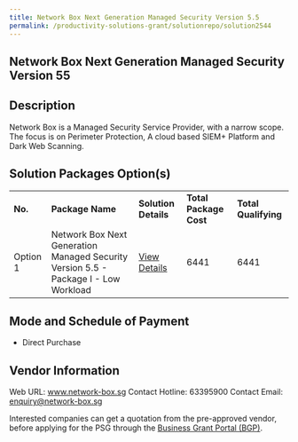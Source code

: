 ```yaml
---
title: Network Box Next Generation Managed Security Version 5.5
permalink: /productivity-solutions-grant/solutionrepo/solution2544
---
```


## Network Box Next Generation Managed Security Version 55

## Description

Network Box is a Managed Security Service Provider, with a narrow scope. The focus is on Perimeter Protection, A cloud based SIEM+ Platform and Dark Web Scanning.

## Solution Packages Option(s)

<table>
<tr>
<td><b>No.</b></td>
<td><b>Package Name</b></td>
<td><b>Solution Details</b></td>
<td><b>Total Package Cost</b></td>
<td><b>Total Qualifying</b></td>
</tr>
<tr>
<td>Option 1</td>
<td>Network Box Next Generation Managed Security Version 5.5 - Package I - Low Workload</td>
<td><a href='https://www.gobusiness.gov.sg/images/psg/Network_Box_Next_Gen_Sec__20210132_Desensitised_Annex_3_Part_1.pdf'>View Details</a></td>
<td>6441</td>
<td>6441</td>
</tr>
</table>

## Mode and Schedule of Payment

 - Direct Purchase

## Vendor Information

 Web URL: www.network-box.sg 
Contact Hotline: 63395900 
Contact Email: enquiry@network-box.sg 


Interested companies can get a quotation from the pre-approved vendor, before applying for the PSG through the <a href='https://www.businessgrants.gov.sg/'>Business Grant Portal (BGP)</a>.
<script src="/jquery/resize-tables.js"></script>
